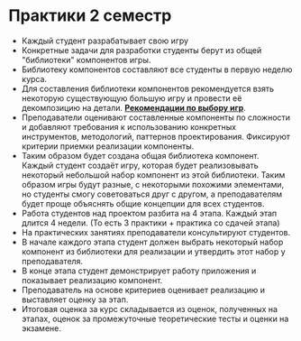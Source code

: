 # Практики 2 семестр

- Каждый студент разрабатывает свою игру
- Конкретные задачи для разработки студенты берут из общей "библиотеки" компонентов игры.
- Библиотеку компонентов составляют все студенты в первую неделю курса.
- Для составления библиотеки компонентов рекомендуется взять некоторую существующую большую игру и провести её декомпозицию на детали. [__Рекомендации по выбору игр__](./projects.md).
- Преподаватели оценивают составленные компоненты по сложности и добавляют требования к использованию конкретных инструментов, методологий, паттернов проектирования. Фиксируют критерии приемки реализации компоненты.
- Таким образом будет создана общая библиотека компонент. Каждый студент создаёт игру, которая будет реализовывать некоторый небольшой набор компонент из этой библиотеки. Таким образом игры будут разные, с некоторыми похожими элементами, но студенты смогу советоваться друг с другом, а преподавателям будет проще объяснять общие концепции для всех студентов.
- Работа студентов над проектом разбита на 4 этапа. Каждый этап длится 4 недели. (То есть 3 практики + практика со сдачей этапа)
- На практических занятиях преподаватели консультируют студентов.
- В начале каждого этапа студент должен выбрать некоторый набор компонент из библиотеки для реализации и утвердить этот набор у преподавателя.
- В конце этапа студент демонстрирует работу приложения и показывает реализацию компонент.
- Преподаватель на основе критериев оценивает реализацию и выставляет оценку за этап.
- Итоговая оценка за курс складывается из оценок, полученных на этапах, оценок за промежуточные теоретические тесты и оценки на экзамене.
